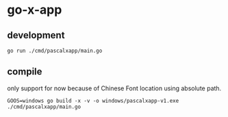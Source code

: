 # go-x-app

## development

```shell script
go run ./cmd/pascalxapp/main.go
```

## compile

only support for now because of Chinese Font location using absolute path.

```shell script
GOOS=windows go build -x -v -o windows/pascalxapp-v1.exe ./cmd/pascalxapp/main.go
```